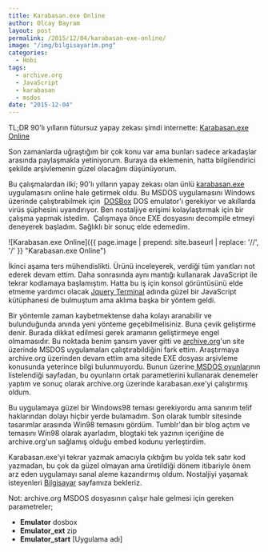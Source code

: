 ```yaml
---
title: Karabasan.exe Online
author: Olcay Bayram
layout: post
permalink: /2015/12/04/karabasan-exe-online/
image: "/img/bilgisayarim.png"
categories:
  - Hobi
tags:
  - archive.org
  - JavaScript
  - karabasan
  - msdos
date: "2015-12-04"
---
```

TL;DR 90'lı yılların fütursuz yapay zekası şimdi internette: [Karabasan.exe Online](http://bilgisayar.otomatikmuhendis.com/)

Son zamanlarda uğraştığım bir çok konu var ama bunları sadece arkadaşlar arasında paylaşmakla yetiniyorum. Buraya da eklemenin, hatta bilgilendirici şekilde arşivlemenin güzel olacağını düşünüyorum.

Bu çalışmalardan ilki; 90'lı yılların yapay zekası olan ünlü <a href="https://eksisozluk.com/karabasan-exe--1718561" target="_blank">karabasan.exe</a> uygulamasını online hale getirmek oldu. Bu MSDOS uygulamasını Windows üzerinde çalıştırabilmek için  <a href="http://www.dosbox.com/" target="_blank">DOSBox</a> DOS emulator'ı gerekiyor ve akıllarda virüs şüphesini uyandırıyor. Ben nostaljiye erişimi kolaylaştırmak için bir çalışma yapmak istedim.  Çalışmaya önce EXE dosyasını decompile etmeyi deneyerek başladım. Sağlıklı bir sonuç elde edemedim.

<!--more-->

![Karabasan.exe Online]({{ page.image | prepend: site.baseurl | replace: '//', '/' }} "Karabasan.exe Online")

İkinci aşama ters mühendislikti. Ürünü inceleyerek, verdiği tüm yanıtları not ederek devam ettim. Daha sonrasında aynı mantığı kullanarak JavaScript ile tekrar kodlamaya başlamıştım. Hatta bu iş için konsol görüntüsünü elde etmeme yardımcı olacak <a href="http://terminal.jcubic.pl/" target="_blank">Jquery Terminal</a> adında güzel bir JavaScript kütüphanesi de bulmuştum ama aklıma başka bir yöntem geldi.

Bir yöntemle zaman kaybetmektense daha kolayı aranabilir ve bulunduğunda anında yeni yönteme geçebilmelisiniz. Buna çevik geliştirme denir. Burada dikkat edilmesi gerek aramanın geliştirmeye engel olmamasıdır. Bu noktada benim şansım yaver gitti ve <a href="https://archive.org" target="_blank">archive.org</a>'un site üzerinde MSDOS uygulamaları çalıştırabildiğini fark ettim. Araştırmaya archive.org üzerinden devam ettim ama sitede EXE dosyası arşivleme konusunda yeterince bilgi bulunmuyordu. Bunun üzerine<a href="https://archive.org/details/softwarelibrary_msdos_games" target="_blank"> MSDOS oyunları</a>nın listelendiği sayfadan, bu oyunların ortak parametlerini kullanarak denemeler yaptım ve sonuç olarak archive.org üzerinde karabasan.exe'yi çalıştırmış oldum.

Bu uygulamaya güzel bir Windows98 teması gerekiyordu ama sanırım telif haklarından dolayı hiçbir yerde bulamadım. Son olarak tumblr sitesinde tasarımlar arasında Win98 temasını gördüm. Tumblr'dan bir blog açtım ve temasını Win98 olarak ayarladım, blogtaki tek yazının içeriğine de archive.org'un sağlamış olduğu embed kodunu yerleştirdim.

Karabasan.exe'yi tekrar yazmak amacıyla çıktığım bu yolda tek satır kod yazmadan, bu çok da güzel olmayan ama üretildiği dönem itibariyle önem arz eden uygulamayı sanal aleme kazandırmış oldum. Nostaljiyi yaşamak isteyenleri [Bilgisayar](http://bilgisayar.otomatikmuhendis.com/) sayfamıza bekleriz.

Not: archive.org MSDOS dosyasının çalışır hale gelmesi için gereken parametreler;

  * **Emulator** dosbox
  * **Emulator_ext** zip
  * **Emulator_start** [Uygulama adı]
